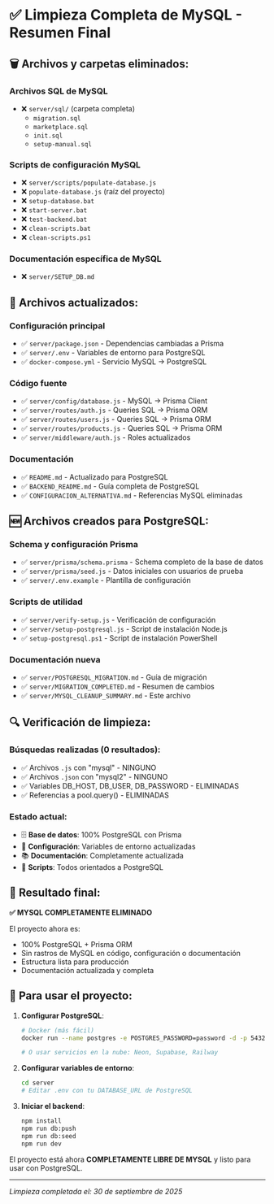 # ✅ Limpieza Completa de MySQL - Resumen Final

## 🗑️ Archivos y carpetas eliminados:

### Archivos SQL de MySQL
- ❌ `server/sql/` (carpeta completa)
  - `migration.sql`
  - `marketplace.sql` 
  - `init.sql`
  - `setup-manual.sql`

### Scripts de configuración MySQL
- ❌ `server/scripts/populate-database.js`
- ❌ `populate-database.js` (raíz del proyecto)
- ❌ `setup-database.bat`
- ❌ `start-server.bat`
- ❌ `test-backend.bat`
- ❌ `clean-scripts.bat`
- ❌ `clean-scripts.ps1`

### Documentación específica de MySQL
- ❌ `server/SETUP_DB.md`

## 📝 Archivos actualizados:

### Configuración principal
- ✅ `server/package.json` - Dependencias cambiadas a Prisma
- ✅ `server/.env` - Variables de entorno para PostgreSQL
- ✅ `docker-compose.yml` - Servicio MySQL → PostgreSQL

### Código fuente
- ✅ `server/config/database.js` - MySQL → Prisma Client
- ✅ `server/routes/auth.js` - Queries SQL → Prisma ORM
- ✅ `server/routes/users.js` - Queries SQL → Prisma ORM  
- ✅ `server/routes/products.js` - Queries SQL → Prisma ORM
- ✅ `server/middleware/auth.js` - Roles actualizados

### Documentación
- ✅ `README.md` - Actualizado para PostgreSQL
- ✅ `BACKEND_README.md` - Guía completa de PostgreSQL
- ✅ `CONFIGURACION_ALTERNATIVA.md` - Referencias MySQL eliminadas

## 🆕 Archivos creados para PostgreSQL:

### Schema y configuración Prisma
- ✅ `server/prisma/schema.prisma` - Schema completo de la base de datos
- ✅ `server/prisma/seed.js` - Datos iniciales con usuarios de prueba
- ✅ `server/.env.example` - Plantilla de configuración

### Scripts de utilidad
- ✅ `server/verify-setup.js` - Verificación de configuración
- ✅ `server/setup-postgresql.js` - Script de instalación Node.js
- ✅ `setup-postgresql.ps1` - Script de instalación PowerShell

### Documentación nueva
- ✅ `server/POSTGRESQL_MIGRATION.md` - Guía de migración
- ✅ `server/MIGRATION_COMPLETED.md` - Resumen de cambios
- ✅ `server/MYSQL_CLEANUP_SUMMARY.md` - Este archivo

## 🔍 Verificación de limpieza:

### Búsquedas realizadas (0 resultados):
- ✅ Archivos `.js` con "mysql" - NINGUNO
- ✅ Archivos `.json` con "mysql2" - NINGUNO  
- ✅ Variables DB_HOST, DB_USER, DB_PASSWORD - ELIMINADAS
- ✅ Referencias a pool.query() - ELIMINADAS

### Estado actual:
- 🗄️ **Base de datos**: 100% PostgreSQL con Prisma
- 🔧 **Configuración**: Variables de entorno actualizadas
- 📚 **Documentación**: Completamente actualizada
- 🚀 **Scripts**: Todos orientados a PostgreSQL

## 🎯 Resultado final:

**✅ MYSQL COMPLETAMENTE ELIMINADO**

El proyecto ahora es:
- 100% PostgreSQL + Prisma ORM
- Sin rastros de MySQL en código, configuración o documentación
- Estructura lista para producción
- Documentación actualizada y completa

## 🚀 Para usar el proyecto:

1. **Configurar PostgreSQL**:
   ```bash
   # Docker (más fácil)
   docker run --name postgres -e POSTGRES_PASSWORD=password -d -p 5432:5432 postgres
   
   # O usar servicios en la nube: Neon, Supabase, Railway
   ```

2. **Configurar variables de entorno**:
   ```bash
   cd server
   # Editar .env con tu DATABASE_URL de PostgreSQL
   ```

3. **Iniciar el backend**:
   ```bash
   npm install
   npm run db:push
   npm run db:seed
   npm run dev
   ```

El proyecto está ahora **COMPLETAMENTE LIBRE DE MYSQL** y listo para usar con PostgreSQL.

---
*Limpieza completada el: 30 de septiembre de 2025*
